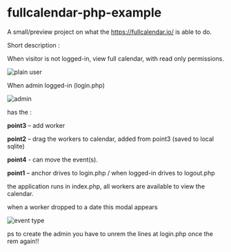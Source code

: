 # fullcalendar-php-example

A small/preview project on what the https://fullcalendar.io/ is able to do.

Short description :

When visitor is not logged-in, view full calendar, with read only permissions. 

![plain user](http://www.pipiscrew.com/wp-content/uploads/2016/09/fcalendar2.jpg)

When admin logged-in (login.php) 

![admin](http://www.pipiscrew.com/wp-content/uploads/2016/09/fcalendar1.jpg)

has the :

**point3** – add worker

**point2** – drag the workers to calendar, added from point3 (saved to local sqlite)

**point4** - can move the event(s).

**point1** – anchor drives to login.php / when logged-in drives to logout.php


the application runs in index.php, all workers are available to view the calendar.

when a worker dropped to a date this modal appears 

![event type](http://www.pipiscrew.com/wp-content/uploads/2016/09/fcalendar3.png)

ps to create the admin you have to unrem the lines at login.php once the rem again!!
